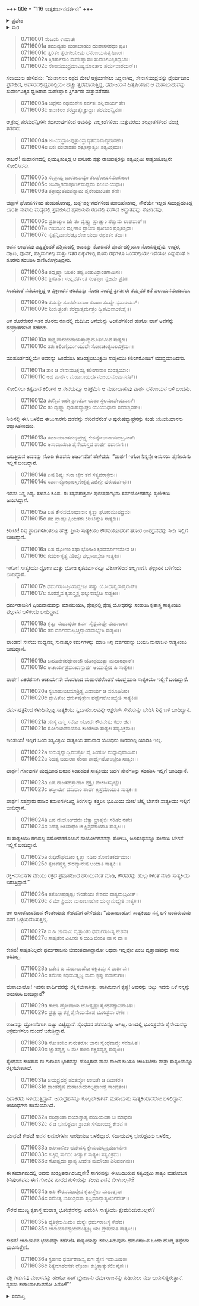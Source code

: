 +++
title = "116 ಸಾತ್ಯಕರ್ಜುನದರ್ಶನಃ"
+++

<details><summary>ಪ್ರವೇಶ</summary>


।।   ಓಂ ಓಂ ನಮೋ ನಾರಾಯಣಾಯ।।   ಶ್ರೀ ವೇದವ್ಯಾಸಾಯ ನಮಃ ।।

ಶ್ರೀ ಕೃಷ್ಣದ್ವೈಪಾಯನ ವೇದವ್ಯಾಸ ವಿರಚಿತ  

**ಶ್ರೀ ಮಹಾಭಾರತ**

**ದ್ರೋಣ ಪರ್ವ**

**ಜಯದ್ರಥವಧ ಪರ್ವ**

**ಅಧ್ಯಾಯ 116**

</details>

<details><summary>ಸಾರ</summary>

ಅರ್ಜುನನು ಸಾತ್ಯಕಿಯನ್ನೂ ಅವನನ್ನು ಆಕ್ರಮಣಿಸಲು ಬರುತ್ತಿದ್ದ ಭೂರಿಶ್ರವನನ್ನೂ ನೋಡಿ ಯುಧಿಷ್ಠಿರನ ಮತ್ತು ಸಾತ್ಯಕಿಯ ರಕ್ಷಣೆಯ ಕುರಿತು ಚಿಂತಿಸಿದುದು (1-36).


</details>


> 07116001 ಸಂಜಯ ಉವಾಚ।   
07116001a ತಮುದ್ಯತಂ ಮಹಾಬಾಹುಂ ದುಃಶಾಸನರಥಂ ಪ್ರತಿ।   
07116001c ತ್ವರಿತಂ ತ್ವರಣೀಯೇಷು ಧನಂಜಯಹಿತೈಷಿಣಂ।।   
07116002a ತ್ರಿಗರ್ತಾನಾಂ ಮಹೇಷ್ವಾಸಾಃ ಸುವರ್ಣವಿಕೃತಧ್ವಜಾಃ।   
07116002c ಸೇನಾಸಮುದ್ರಮಾವಿಷ್ಟಮಾನರ್ತಂ ಪರ್ಯವಾರಯನ್।।

ಸಂಜಯನು ಹೇಳಿದನು: “ದುಃಶಾಸನನ ರಥದ ಮೇಲೆ ಆಕ್ರಮಣಿಸಲು ಸಿದ್ಧನಾಗಿದ್ದ, ಸೇನಾಸಮುದ್ರವನ್ನು ಧೈರ್ಯದಿಂದ ಪ್ರವೇಶಿದ, ಅವಸರದಲ್ಲಿದ್ದವರಲ್ಲಿಯೇ ಹೆಚ್ಚು ತ್ವರೆಮಾಡುತ್ತಿದ್ದ, ಧನಂಜಯನ ಹಿತೈಷಿಯಾದ ಆ ಮಹಾಬಾಹುವನ್ನು ಸುವರ್ಣವಿಕೃತ ಧ್ವಜರಾದ ಮಹೇಷ್ವಾಸ ತ್ರಿಗರ್ತರು ಸುತ್ತುವರೆದರು.

> 07116003a ಅಥೈನಂ ರಥವಂಶೇನ ಸರ್ವತಃ ಸನ್ನಿವಾರ್ಯ ತೇ।   
07116003c ಅವಾಕಿರಂ ಶರವ್ರಾತೈಃ ಕ್ರುದ್ಧಾಃ ಪರಮಧನ್ವಿನಃ।।

ಆ ಕ್ರುದ್ಧ ಪರಮಧನ್ವಿಗಳು ರಥಗುಂಪುಗಳಿಂದ ಅವನನ್ನು ಎಲ್ಲಕಡೆಗಳಿಂದ ಸುತ್ತುವರೆದು ಶರವ್ರಾತಗಳಿಂದ ಮುಚ್ಚಿ ತಡೆದರು.

> 07116004a ಅಜಯದ್ರಾಜಪುತ್ರಾಂಸ್ತಾನ್ಯತಮಾನಾನ್ಮಹಾರಣೇ।   
07116004c ಏಕಃ ಪಂಚಾಶತಂ ಶತ್ರೂನ್ಸಾತ್ಯಕಿಃ ಸತ್ಯವಿಕ್ರಮಃ।।

ರಾಜನ್! ಮಹಾರಣದಲ್ಲಿ ಪ್ರಯತ್ನಿಸುತ್ತಿದ್ದ ಆ ಐನೂರು ಶತ್ರು ರಾಜಪುತ್ರರನ್ನು ಸತ್ಯವಿಕ್ರಮಿ ಸಾತ್ಯಕಿಯೊಬ್ಬನೇ ಸೋಲಿಸಿದನು.

> 07116005a ಸಂಪ್ರಾಪ್ಯ ಭಾರತೀಮಧ್ಯಂ ತಲಘೋಷಸಮಾಕುಲಂ।   
07116005c ಅಸಿಶಕ್ತಿಗದಾಪೂರ್ಣಮಪ್ಲವಂ ಸಲಿಲಂ ಯಥಾ।।   
07116006a ತತ್ರಾದ್ಭುತಮಪಶ್ಯಾಮ ಶೈನೇಯಚರಿತಂ ರಣೇ।

ಚಪ್ಪಾಳೆ ಘೋಷಗಳಿಂದ ತುಂಬಿಹೋಗಿದ್ದ, ಖಡ್ಗ-ಶಕ್ತಿ-ಗದೆಗಳಿಂದ ತುಂಬಿಹೋಗಿದ್ದ, ನೌಕೆಯೇ ಇಲ್ಲದ ಸಮುದ್ರದಂತಿದ್ದ ಭಾರತೀ ಸೇನೆಯ ಮಧ್ಯದಲ್ಲಿ ಪ್ರವೇಶಿಸಿದ ಶೈನೇಯನು ರಣದಲ್ಲಿ ನಡೆಸಿದ ಅದ್ಭುತವನ್ನು ನೋಡಿದೆವು.

> 07116006c ಪ್ರತೀಚ್ಯಾಂ ದಿಶಿ ತಂ ದೃಷ್ಟ್ವಾ ಪ್ರಾಚ್ಯಾಂ ಪಶ್ಯಾಮ ಲಾಘವಾತ್।।   
07116007a ಉದೀಚೀಂ ದಕ್ಷಿಣಾಂ ಪ್ರಾಚೀಂ ಪ್ರತೀಚೀಂ ಪ್ರಸೃತಸ್ತಥಾ।   
07116007c ನೃತ್ಯನ್ನಿವಾಚರಚ್ಚೂರೋ ಯಥಾ ರಥಶತಂ ತಥಾ।।

ಅವನ ಲಾಘವವು ಎಷ್ಟಿತ್ತೆಂದರೆ ಪಶ್ಚಿಮದಲ್ಲಿ ಅವನನ್ನು ನೋಡಿದರೆ ಪೂರ್ವದಲ್ಲಿಯೂ ನೋಡುತ್ತಿದ್ದೆವು. ಉತ್ತರ, ದಕ್ಷಿಣ, ಪೂರ್ವ, ಪಶ್ಚಿಮಗಳಲ್ಲಿ ಮತ್ತು ಇತರ ದಿಕ್ಕುಗಳಲ್ಲಿ ನೂರು ರಥಗಳೂ ಒಂದರಲ್ಲಿಯೇ ಇವೆಯೋ ಎನ್ನುವಂತೆ ಆ ಶೂರನು ಸಂಚರಿಸಿ ಕಾಣಿಸಿಕೊಳ್ಳುತ್ತಿದ್ದನು.

> 07116008a ತದ್ದೃಷ್ಟ್ವಾ ಚರಿತಂ ತಸ್ಯ ಸಿಂಹವಿಕ್ರಾಂತಗಾಮಿನಃ।   
07116008c ತ್ರಿಗರ್ತಾಃ ಸಂನ್ಯವರ್ತಂತ ಸಂತಪ್ತಾಃ ಸ್ವಜನಂ ಪ್ರತಿ।।

ಸಿಂಹದಂತೆ ನಡೆಯುತ್ತಿದ್ದ ಆ ವಿಕ್ರಾಂತನ ಚರಿತವನ್ನು ನೋಡಿ ಸಂತಪ್ತ ತ್ರಿಗರ್ತರು ತಮ್ಮವರ ಕಡೆ ಪಲಾಯನಮಾಡಿದರು.

> 07116009a ತಮನ್ಯೇ ಶೂರಸೇನಾನಾಂ ಶೂರಾಃ ಸಂಖ್ಯೇ ನ್ಯವಾರಯನ್।   
07116009c ನಿಯಚ್ಚಂತಃ ಶರವ್ರಾತೈರ್ಮತ್ತಂ ದ್ವಿಪಮಿವಾಂಕುಶೈಃ।।

ಆಗ ಶೂರಸೇನರ ಇತರ ಶೂರರು ರಣದಲ್ಲಿ ಮದಿಸಿದ ಆನೆಯನ್ನು ಅಂಕುಶಗಳಿಂದ ಹೇಗೋ ಹಾಗೆ ಅವನನ್ನು ಶರವ್ರಾತಗಳಿಂದ ತಡೆದರು.

> 07116010a ತಾನ್ನ್ಯವಾರಯದಾಯಸ್ತಾನ್ಮುಹೂರ್ತಮಿವ ಸಾತ್ಯಕಿಃ।   
07116010c ತತಃ ಕಲಿಂಗೈರ್ಯುಯುಧೇ ಸೋಽಚಿಂತ್ಯಬಲವಿಕ್ರಮಃ।।

ಮುಹೂರ್ತದಲ್ಲಿಯೇ ಅವರನ್ನು ಹಿಂದೆಸರಿಸಿ ಅಚಿಂತ್ಯಬಲವಿಕ್ರಮಿ ಸಾತ್ಯಕಿಯು ಕಲಿಂಗರೊಂದಿಗೆ ಯುದ್ಧಮಾಡಿದನು.

> 07116011a ತಾಂ ಚ ಸೇನಾಮತಿಕ್ರಮ್ಯ ಕಲಿಂಗಾನಾಂ ದುರತ್ಯಯಾಂ।   
07116011c ಅಥ ಪಾರ್ಥಂ ಮಹಾಬಾಹುರ್ಧನಂಜಯಮುಪಾಸದತ್।।

ಸೋಲಿಸಲು ಕಷ್ಟವಾದ ಕಲಿಂಗರ ಆ ಸೇನೆಯನ್ನೂ ಅತಿಕ್ರಮಿಸಿ ಆ ಮಹಾಬಾಹುವು ಪಾರ್ಥ ಧನಂಜಯನ ಬಳಿ ಬಂದನು.

> 07116012a ತರನ್ನಿವ ಜಲೇ ಶ್ರಾಂತೋ ಯಥಾ ಸ್ಥಲಮುಪೇಯಿವಾನ್।   
07116012c ತಂ ದೃಷ್ಟ್ವಾ ಪುರುಷವ್ಯಾಘ್ರಂ ಯುಯುಧಾನಃ ಸಮಾಶ್ವಸತ್।।

ನೀರಿನಲ್ಲಿ ಈಸಿ ಬಳಲಿದ ಈಜುಗಾರನು ದಡವನ್ನು ಸೇರಿದವನಂತೆ ಆ ಪುರುಷವ್ಯಾಘ್ರನನ್ನು ಕಂಡು ಯುಯುಧಾನನು ಆಶ್ವಾಸಿತನಾದನು.

> 07116013a ತಮಾಯಾಂತಮಭಿಪ್ರೇಕ್ಷ್ಯ ಕೇಶವೋಽರ್ಜುನಮಬ್ರವೀತ್।   
07116013c ಅಸಾವಾಯಾತಿ ಶೈನೇಯಸ್ತವ ಪಾರ್ಥ ಪದಾನುಗಃ।।

ಬರುತ್ತಿರುವ ಅವನನ್ನು ನೋಡಿ ಕೇಶವನು ಅರ್ಜುನನಿಗೆ ಹೇಳಿದನು: “ಪಾರ್ಥ! ಇಗೋ ನಿನ್ನನ್ನೇ ಅನುಸರಿಸಿ ಶೈನೇಯನು ಇಲ್ಲಿಗೆ ಬಂದಿದ್ದಾನೆ.

> 07116014a ಏಷ ಶಿಷ್ಯಃ ಸಖಾ ಚೈವ ತವ ಸತ್ಯಪರಾಕ್ರಮಃ।   
07116014c ಸರ್ವಾನ್ಯೋಧಾಂಸ್ತೃಣೀಕೃತ್ಯ ವಿಜಿಗ್ಯೇ ಪುರುಷರ್ಷಭಃ।।

ಇವನು ನಿನ್ನ ಶಿಷ್ಯ. ಸಖನೂ ಕೂಡ. ಈ ಸತ್ಯಪರಾಕ್ರಮೀ ಪುರುಷರ್ಷಭನು ಸರ್ವಯೋಧರನ್ನೂ ತೃಣೀಕರಿಸಿ ಜಯಿಸಿದ್ದಾನೆ.

> 07116015a ಏಷ ಕೌರವಯೋಧಾನಾಂ ಕೃತ್ವಾ ಘೋರಮುಪದ್ರವಂ।   
07116015c ತವ ಪ್ರಾಣೈಃ ಪ್ರಿಯತರಃ ಕಿರೀಟಿನ್ನೇತಿ ಸಾತ್ಯಕಿಃ।।

ಕಿರೀಟೀ! ನಿನ್ನ ಪ್ರಾಣಗಳಿಗಿಂತಲೂ ಹೆಚ್ಚು ಪ್ರಿಯ ಸಾತ್ಯಕಿಯು ಕೌರವಯೋಧರಿಗೆ ಘೋರ ಉಪದ್ರವವನ್ನು ನೀಡಿ ಇಲ್ಲಿಗೆ ಬಂದಿದ್ದಾನೆ.

> 07116016a ಏಷ ದ್ರೋಣಂ ತಥಾ ಭೋಜಂ ಕೃತವರ್ಮಾಣಮೇವ ಚ।   
07116016c ಕದರ್ಥೀಕೃತ್ಯ ವಿಶಿಖೈಃ ಫಲ್ಗುನಾಭ್ಯೇತಿ ಸಾತ್ಯಕಿಃ।।

ಇಗೋ! ಸಾತ್ಯಕಿಯು ದ್ರೋಣ ಮತ್ತು ಭೋಜ ಕೃತವರ್ಮನನ್ನೂ ವಿಶಿಖಗಳಿಂದ ಅಲ್ಲಗಾಣಿಸಿ ಫಲ್ಗುನನ ಬಳಿಗೆಂದು ಬಂದಿದ್ದಾನೆ.

> 07116017a ಧರ್ಮರಾಜಪ್ರಿಯಾನ್ವೇಷೀ ಹತ್ವಾ ಯೋಧಾನ್ವರಾನ್ವರಾನ್।   
07116017c ಶೂರಶ್ಚೈವ ಕೃತಾಸ್ತ್ರಶ್ಚ ಫಲ್ಗುನಾಭ್ಯೇತಿ ಸಾತ್ಯಕಿಃ।।

ಧರ್ಮರಾಜನಿಗೆ ಪ್ರಿಯವಾದುದನ್ನು ಮಾಡಬಯಸಿ, ಶ್ರೇಷ್ಠರಲ್ಲಿ ಶ್ರೇಷ್ಠ ಯೋಧರನ್ನು ಸಂಹರಿಸಿ ಕೃತಾಸ್ತ್ರ ಸಾತ್ಯಕಿಯು ಫಲ್ಗುನನ ಬಳಿಗೆಂದು ಬಂದಿದ್ದಾನೆ.

> 07116018a ಕೃತ್ವಾ ಸುದುಷ್ಕರಂ ಕರ್ಮ ಸೈನ್ಯಮಧ್ಯೇ ಮಹಾಬಲಃ।   
07116018c ತವ ದರ್ಶನಮನ್ವಿಚ್ಚನ್ಪಾಂಡವಾಭ್ಯೇತಿ ಸಾತ್ಯಕಿಃ।।

ಪಾಂಡವ! ಸೇನೆಯ ಮಧ್ಯದಲ್ಲಿ ಸುದುಷ್ಕರ ಕರ್ಮಗಳನ್ನು ಮಾಡಿ ನಿನ್ನ ದರ್ಶನವನ್ನು ಬಯಸಿ ಮಹಾಬಲ ಸಾತ್ಯಕಿಯು ಬಂದಿದ್ದಾನೆ.

> 07116019a ಬಹೂನೇಕರಥೇನಾಜೌ ಯೋಧಯಿತ್ವಾ ಮಹಾರಥಾನ್।   
07116019c ಆಚಾರ್ಯಪ್ರಮುಖಾನ್ಪಾರ್ಥ ಆಯಾತ್ಯೇಷ ಹಿ ಸಾತ್ಯಕಿಃ।।

ಪಾರ್ಥ! ಏಕರಥನಾಗಿ ಆಚಾರ್ಯನೇ ಮೊದಲಾದ ಮಹಾರಥರೊಡನೆ ಯುದ್ಧಮಾಡಿ ಸಾತ್ಯಕಿಯು ಇಲ್ಲಿಗೆ ಬಂದಿದ್ದಾನೆ.

> 07116020a ಸ್ವಬಾಹುಬಲಮಾಶ್ರಿತ್ಯ ವಿದಾರ್ಯ ಚ ವರೂಥಿನೀಂ।   
07116020c ಪ್ರೇಷಿತೋ ಧರ್ಮಪುತ್ರೇಣ ಪರ್ಥೈಷೋಽಭ್ಯೇತಿ ಸಾತ್ಯಕಿಃ।।

ಧರ್ಮಪುತ್ರನಿಂದ ಕಳುಹಿಸಲ್ಪಟ್ಟ ಸಾತ್ಯಕಿಯು ಸ್ವಬಾಹುಬಲವನ್ನೇ ಆಶ್ರಯಿಸಿ ಸೇನೆಯನ್ನು ಭೇದಿಸಿ ನಿನ್ನ ಬಳಿ ಬಂದಿದ್ದಾನೆ.

> 07116021a ಯಸ್ಯ ನಾಸ್ತಿ ಸಮೋ ಯೋಧಃ ಕೌರವೇಷು ಕಥಂ ಚನ।   
07116021c ಸೋಽಯಮಾಯಾತಿ ಕೌಂತೇಯ ಸಾತ್ಯಕಿಃ ಸತ್ಯವಿಕ್ರಮಃ।।

ಕೌಂತೇಯ! ಇಲ್ಲಿಗೆ ಬಂದ ಸತ್ಯವಿಕ್ರಮಿ ಸಾತ್ಯಕಿಯ ಸಮನಾದ ಯೋಧನು ಕೌರವರಲ್ಲಿ ಯಾರೂ ಇಲ್ಲ.

> 07116022a ಕುರುಸೈನ್ಯಾದ್ವಿಮುಕ್ತೋ ವೈ ಸಿಂಹೋ ಮಧ್ಯಾದ್ಗವಾಮಿವ।   
07116022c ನಿಹತ್ಯ ಬಹುಲಾಃ ಸೇನಾಃ ಪಾರ್ಥೈಷೋಽಭ್ಯೇತಿ ಸಾತ್ಯಕಿಃ।।

ಪಾರ್ಥ! ಗೋವುಗಳ ಮಧ್ಯದಿಂದ ಬರುವ ಸಿಂಹದಂತೆ ಸಾತ್ಯಕಿಯು ಬಹಳ ಸೇನೆಗಳನ್ನು ಸಂಹರಿಸಿ ಇಲ್ಲಿಗೆ ಬಂದಿದ್ದಾನೆ.

> 07116023a ಏಷ ರಾಜಸಹಸ್ರಾಣಾಂ ವಕ್ತ್ರೈಃ ಪಂಕಜಸನ್ನಿಭೈಃ।   
07116023c ಆಸ್ತೀರ್ಯ ವಸುಧಾಂ ಪಾರ್ಥ ಕ್ಷಿಪ್ರಮಾಯಾತಿ ಸಾತ್ಯಕಿಃ।।

ಪಾರ್ಥ! ಸಹಸ್ರಾರು ರಾಜರ ಕಮಲಗಳಂತಿದ್ದ ಶಿರಗಳನ್ನು ಕತ್ತರಿಸಿ ಭೂಮಿಯ ಮೇಲೆ ಚೆಲ್ಲಿ ಬೇಗನೇ ಸಾತ್ಯಕಿಯು ಇಲ್ಲಿಗೆ ಬಂದಿದ್ದಾನೆ.

> 07116024a ಏಷ ದುರ್ಯೋಧನಂ ಜಿತ್ವಾ ಭ್ರಾತೃಭಿಃ ಸಹಿತಂ ರಣೇ।   
07116024c ನಿಹತ್ಯ ಜಲಸಂಧಂ ಚ ಕ್ಷಿಪ್ರಮಾಯಾತಿ ಸಾತ್ಯಕಿಃ।।

ಈ ಸಾತ್ಯಕಿಯು ರಣದಲ್ಲಿ ಸಹೋದರರೊಂದಿಗೆ ದುರ್ಯೋದನನನ್ನು ಸೋಲಿಸಿ, ಜಲಸಂಧನನ್ನೂ ಸಂಹರಿಸಿ ಬೇಗನೆ ಇಲ್ಲಿಗೆ ಬಂದಿದ್ದಾನೆ.

> 07116025a ರುಧಿರೌಘವತೀಂ ಕೃತ್ವಾ ನದೀಂ ಶೋಣಿತಕರ್ದಮಾಂ।   
07116025c ತೃಣವನ್ನ್ಯಸ್ಯ ಕೌರವ್ಯಾನೇಷ ಆಯಾತಿ ಸಾತ್ಯಕಿಃ।।

ರಕ್ತ-ಮಾಂಸಗಳ ನದಿಯು ರಕ್ತದ ಪ್ರವಾಹದಿಂದ ಹರಿಯುವಂತೆ ಮಾಡಿ, ಕೌರವರನ್ನು ಹುಲ್ಲುಗಳಂತೆ ಮಾಡಿ ಸಾತ್ಯಕಿಯು ಬರುತ್ತಿದ್ದಾನೆ.”

> 07116026a ತತೋಽಪ್ರಹೃಷ್ಟಃ ಕೌಂತೇಯಃ ಕೇಶವಂ ವಾಕ್ಯಮಬ್ರವೀತ್।   
07116026c ನ ಮೇ ಪ್ರಿಯಂ ಮಹಾಬಾಹೋ ಯನ್ಮಾಮಭ್ಯೇತಿ ಸಾತ್ಯಕಿಃ।।

ಆಗ ಅಸಂತೋಷದಿಂದ ಕೌಂತೇಯನು ಕೇಶವನಿಗೆ ಹೇಳಿದನು: “ಮಹಾಬಾಹೋ! ಸಾತ್ಯಕಿಯು ನನ್ನ ಬಳಿ ಬಂದಿರುವುದು ನನಗೆ ಒಳ್ಳೆಯದೆನಿಸುತ್ತಿಲ್ಲ.

> 07116027a ನ ಹಿ ಜಾನಾಮಿ ವೃತ್ತಾಂತಂ ಧರ್ಮರಾಜಸ್ಯ ಕೇಶವ।   
07116027c ಸಾತ್ವತೇನ ವಿಹೀನಃ ಸ ಯದಿ ಜೀವತಿ ವಾ ನ ವಾ।।

ಕೇಶವ! ಸಾತ್ವತನಿಲ್ಲದೇ ಧರ್ಮರಾಜನು ಜೀವಂತವಾಗಿದ್ದಾನೋ ಅಥವಾ ಇಲ್ಲವೋ ಎಂಬ ವೃತ್ತಾಂತವನ್ನು ನಾನು ಅರಿತಿಲ್ಲ.

> 07116028a ಏತೇನ ಹಿ ಮಹಾಬಾಹೋ ರಕ್ಷಿತವ್ಯಃ ಸ ಪಾರ್ಥಿವಃ।   
07116028c ತಮೇಷ ಕಥಮುತ್ಸೃಜ್ಯ ಮಮ ಕೃಷ್ಣ ಪದಾನುಗಃ।।

ಮಹಾಬಾಹೋ! ಇವನೇ ಪಾರ್ಥಿವನನ್ನು ರಕ್ಷಿಸಬೇಕಾಗಿತ್ತು. ಹಾಗಿರುವಾಗ ಕೃಷ್ಣ! ಅವನನ್ನು ಬಿಟ್ಟು ಇವನು ಏಕೆ ನನ್ನನ್ನು ಅನುಸರಿಸಿ ಬಂದಿದ್ದಾನೆ?

> 07116029a ರಾಜಾ ದ್ರೋಣಾಯ ಚೋತ್ಸೃಷ್ಟಃ ಸೈಂಧವಶ್ಚಾನಿಪಾತಿತಃ।   
07116029c ಪ್ರತ್ಯುದ್ಯಾತಶ್ಚ ಶೈನೇಯಮೇಷ ಭೂರಿಶ್ರವಾ ರಣೇ।।

ರಾಜನನ್ನು ದ್ರೋಣನಿಗಾಗಿ ಬಿಟ್ಟು ಬಿಟ್ಟಿದ್ದಾನೆ. ಸೈಂಧವನ ಪತನವಿನ್ನೂ ಆಗಿಲ್ಲ. ರಣದಲ್ಲಿ ಭೂರಿಶ್ರವನು ಶೈನೇಯನನ್ನು ಆಕ್ರಮಣಿಸಲು ಮುಂದೆ ಬರುತ್ತಿದ್ದಾನೆ.

> 07116030a ಸೋಽಯಂ ಗುರುತರೋ ಭಾರಃ ಸೈಂಧವಾನ್ಮೇ ಸಮಾಹಿತಃ।   
07116030c ಜ್ಞಾತವ್ಯಶ್ಚ ಹಿ ಮೇ ರಾಜಾ ರಕ್ಷಿತವ್ಯಶ್ಚ ಸಾತ್ಯಕಿಃ।।

ಸೈಂಧವನ ಕುರಿತಾದ ಈ ಗುರುತರ ಭಾರವನ್ನು ಹೊತ್ತಿರುವ ನಾನು ರಾಜನ ಕುರಿತೂ ಚಿಂತಿಸಬೇಕು ಮತ್ತು ಸಾತ್ಯಕಿಯನ್ನೂ ರಕ್ಷಿಸಬೇಕಾಗಿದೆ.

> 07116031a ಜಯದ್ರಥಶ್ಚ ಹಂತವ್ಯೋ ಲಂಬತೇ ಚ ದಿವಾಕರಃ।   
07116031c ಶ್ರಾಂತಶ್ಚೈಷ ಮಹಾಬಾಹುರಲ್ಪಪ್ರಾಣಶ್ಚ ಸಾಂಪ್ರತಂ।।

ದಿವಾಕರನು ಇಳಿಯುತ್ತಿದ್ದಾನೆ. ಜಯದ್ರಥನನ್ನೂ ಕೊಲ್ಲಬೇಕಾಗಿದೆ. ಮಹಾಬಾಹು ಸಾತ್ಯಕಿಯಾದರೋ ಬಳಲಿದ್ದಾನೆ. ಆಯುಧಗಳು ಕಡಿಮೆಯಾಗಿವೆ.

> 07116032a ಪರಿಶ್ರಾಂತಾ ಹಯಾಶ್ಚಾಸ್ಯ ಹಯಯಂತಾ ಚ ಮಾಧವ।   
07116032c ನ ಚ ಭೂರಿಶ್ರವಾಃ ಶ್ರಾಂತಃ ಸಸಹಾಯಶ್ಚ ಕೇಶವ।।

ಮಾಧವ! ಕೇಶವ! ಅವನ ಕುದುರೆಗಳೂ ಸಾರಥಿಯೂ ಬಳಲಿದ್ದಾರೆ. ಸಹಾಯವುಳ್ಳ ಭೂರಿಶ್ರವನು ಬಳಲಿಲ್ಲ.

> 07116033a ಅಪೀದಾನೀಂ ಭವೇದಸ್ಯ ಕ್ಷೇಮಮಸ್ಮಿನ್ಸಮಾಗಮೇ।   
07116033c ಕಚ್ಚಿನ್ನ ಸಾಗರಂ ತೀರ್ತ್ವಾ ಸಾತ್ಯಕಿಃ ಸತ್ಯವಿಕ್ರಮಃ।   
07116033e ಗೋಷ್ಪದಂ ಪ್ರಾಪ್ಯ ಸೀದೇತ ಮಹೌಜಾಃ ಶಿನಿಪುಂಗವಃ।।

ಈ ಸಮಾಗಮದಲ್ಲಿ ಅವನು ಸುರಕ್ಷಿತನಾಗಿರಬಲ್ಲನೇ? ಸಾಗರವನ್ನು ಈಸಿಬಂದಿರುವ ಸತ್ಯವಿಕ್ರಮಿ ಸಾತ್ಯಕಿ ಮಹೋಜಸ ಶಿನಿಪುಂಗವನು ಈಗ ಗೋವಿನ ಪಾದದ ಗುಳಿಯನ್ನು ತಲುಪಿ ಎಡವಿ ಬೀಳಬಲ್ಲನೇ?

> 07116034a ಅಪಿ ಕೌರವಮುಖ್ಯೇನ ಕೃತಾಸ್ತ್ರೇಣ ಮಹಾತ್ಮನಾ।   
07116034c ಸಮೇತ್ಯ ಭೂರಿಶ್ರವಸಾ ಸ್ವಸ್ತಿಮಾನ್ಸಾತ್ಯಕಿರ್ಭವೇತ್।।

ಕೌರವ ಮುಖ್ಯ ಕೃತಾಸ್ತ್ರ ಮಹಾತ್ಮ ಭೂರಿಶ್ರವನನ್ನು ಎದುರಿಸಿ ಸಾತ್ಯಕಿಯು ಕ್ಷೇಮದಿಂದಿರಬಲ್ಲನೇ?

> 07116035a ವ್ಯತಿಕ್ರಮಮಿಮಂ ಮನ್ಯೇ ಧರ್ಮರಾಜಸ್ಯ ಕೇಶವ।   
07116035c ಆಚಾರ್ಯಾದ್ಭಯಮುತ್ಸೃಜ್ಯ ಯಃ ಪ್ರೇಷಯತಿ ಸಾತ್ಯಕಿಂ।।

ಕೇಶವ! ಆಚಾರ್ಯನ ಭಯವನ್ನು ಕಡೆಗಣಿಸಿ ಸಾತ್ಯಕಿಯನ್ನು ಕಳುಹಿಸಿರುವುದು ಧರ್ಮರಾಜನ ಒಂದು ದೊಡ್ಡ ತಪ್ಪೆಂದು ಭಾವಿಸುತ್ತೇನೆ.

> 07116036a ಗ್ರಹಣಂ ಧರ್ಮರಾಜಸ್ಯ ಖಗಃ ಶ್ಯೇನ ಇವಾಮಿಷಂ।   
07116036c ನಿತ್ಯಮಾಶಂಸತೇ ದ್ರೋಣಃ ಕಚ್ಚಿತ್ಸ್ಯಾತ್ಕುಶಲೀ ನೃಪಃ।।

ಪಕ್ಷಿ ಗಿಡುಗವು ಮಾಂಸವನ್ನು ಹೇಗೋ ಹಾಗೆ ದ್ರೋಣನು ಧರ್ಮರಾಜನನ್ನು ಹಿಡಿಯಲು ಸದಾ ಬಯಸುತ್ತಿರುತ್ತಾನೆ. ನೃಪನು ಕುಶಲನಾಗಿರುವನೋ ಎನೋ!””




<details><summary>ಸಮಾಪ್ತಿ</summary>


ಇತಿ ಶ್ರೀ ಮಹಾಭಾರತೇ ದ್ರೋಣ ಪರ್ವಣಿ ಜಯದ್ರಥವಧ ಪರ್ವಣಿ ಸಾತ್ಯಕರ್ಜುನದರ್ಶನೇ ಷೋಡಶಾಧಿಕಶತತಮೋಽಧ್ಯಾಯಃ ।।  
ಇದು ಶ್ರೀ ಮಹಾಭಾರತದಲ್ಲಿ ದ್ರೋಣ ಪರ್ವದಲ್ಲಿ ಜಯದ್ರಥವಧ ಪರ್ವದಲ್ಲಿ ಸಾತ್ಯಕರ್ಜುನದರ್ಶನ ಎನ್ನುವ ನೂರಾಹದಿನಾರನೇ ಅಧ್ಯಾಯವು.


</details>
